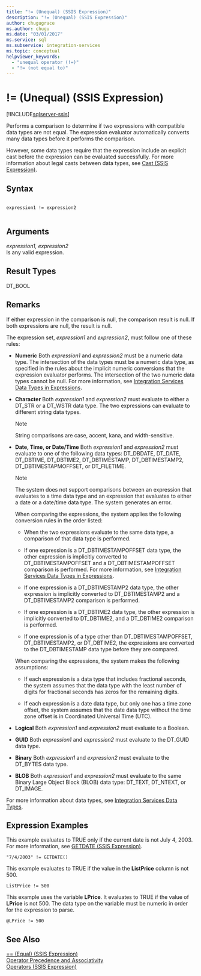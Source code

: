 ```yaml
---
title: "!= (Unequal) (SSIS Expression)"
description: "!= (Unequal) (SSIS Expression)"
author: chugugrace
ms.author: chugu
ms.date: "03/01/2017"
ms.service: sql
ms.subservice: integration-services
ms.topic: conceptual
helpviewer_keywords:
  - "unequal operator (!=)"
  - "!= (not equal to)"
---
```

# != (Unequal) (SSIS Expression)

[!INCLUDE[sqlserver-ssis](../../includes/applies-to-version/sqlserver-ssis.md)]


  Performs a comparison to determine if two expressions with compatible data types are not equal. The expression evaluator automatically converts many data types before it performs the comparison.  
  
 However, some data types require that the expression include an explicit cast before the expression can be evaluated successfully. For more information about legal casts between data types, see [Cast &#40;SSIS Expression&#41;](../../integration-services/expressions/cast-ssis-expression.md).  
  
## Syntax  
  
```  
  
expression1 != expression2  
  
```  
  
## Arguments  
 *expression1, expression2*  
 Is any valid expression.  
  
## Result Types  
 DT_BOOL  
  
## Remarks  
 If either expression in the comparison is null, the comparison result is null. If both expressions are null, the result is null.  
  
 The expression set, *expression1* and *expression2*, must follow one of these rules:  
  
-   **Numeric** Both *expression1* and *expression2* must be a numeric data type. The intersection of the data types must be a numeric data type, as specified in the rules about the implicit numeric conversions that the expression evaluator performs. The intersection of the two numeric data types cannot be null. For more information, see [Integration Services Data Types in Expressions](../../integration-services/expressions/integration-services-data-types-in-expressions.md).  
  
-   **Character** Both *expression1* and *expression2* must evaluate to either a DT_STR or a DT_WSTR data type. The two expressions can evaluate to different string data types.  
  
    > [!NOTE]  
    >  String comparisons are case, accent, kana, and width-sensitive.  
  
-   **Date, Time, or Date/Time** Both *expression1* and *expression2* must evaluate to one of the following data types: DT_DBDATE, DT_DATE, DT_DBTIME, DT_DBTIME2, DT_DBTIMESTAMP, DT_DBTIMESTAMP2, DT_DBTIMESTAPMOFFSET, or DT_FILETIME.  
  
    > [!NOTE]  
    >  The system does not support comparisons between an expression that evaluates to a time data type and an expression that evaluates to either a date or a date/time data type. The system generates an error.  
  
     When comparing the expressions, the system applies the following conversion rules in the order listed:  
  
    -   When the two expressions evaluate to the same data type, a comparison of that data type is performed.  
  
    -   If one expression is a DT_DBTIMESTAMPOFFSET data type, the other expression is implicitly converted to DT_DBTIMESTAMPOFFSET and a DT_DBTIMESTAMPOFFSET comparison is performed. For more information, see [Integration Services Data Types in Expressions](../../integration-services/expressions/integration-services-data-types-in-expressions.md).  
  
    -   If one expression is a DT_DBTIMESTAMP2 data type, the other expression is implicitly converted to DT_DBTIMESTAMP2 and a DT_DBTIMESTAMP2 comparison is performed.  
  
    -   If one expression is a DT_DBTIME2 data type, the other expression is implicitly converted to DT_DBTIME2, and a DT_DBTIME2 comparison is performed.  
  
    -   If one expression is of a type other than DT_DBTIMESTAMPOFFSET, DT_DBTIMESTAMP2, or DT_DBTIME2, the expressions are converted to the DT_DBTIMESTAMP data type before they are compared.  
  
     When comparing the expressions, the system makes the following assumptions:  
  
    -   If each expression is a data type that includes fractional seconds, the system assumes that the data type with the least number of digits for fractional seconds has zeros for the remaining digits.  
  
    -   If each expression is a date data type, but only one has a time zone offset, the system assumes that the date data type without the time zone offset is in Coordinated Universal Time (UTC).  
  
-   **Logical** Both *expression1* and *expression2* must evaluate to a Boolean.  
  
-   **GUID** Both *expression1* and *expression2* must evaluate to the DT_GUID data type.  
  
-   **Binary** Both *expression1* and *expression2* must evaluate to the DT_BYTES data type.  
  
-   **BLOB** Both *expression1* and *expression2* must evaluate to the same Binary Large Object Block (BLOB) data type: DT_TEXT, DT_NTEXT, or DT_IMAGE.  
  
 For more information about data types, see [Integration Services Data Types](../../integration-services/data-flow/integration-services-data-types.md).  
  
## Expression Examples  
 This example evaluates to TRUE only if the current date is not July 4, 2003. For more information, see [GETDATE &#40;SSIS Expression&#41;](../../integration-services/expressions/getdate-ssis-expression.md).  
  
```  
"7/4/2003" != GETDATE()  
```  
  
 This example evaluates to TRUE if the value in the **ListPrice** column is not 500.  
  
```  
ListPrice != 500  
```  
  
 This example uses the variable **LPrice**. It evaluates to TRUE if the value of **LPrice** is not 500. The data type on the variable must be numeric in order for the expression to parse.  
  
```  
@LPrice != 500  
```  
  
## See Also  
 [== &#40;Equal&#41; &#40;SSIS Expression&#41;](../../integration-services/expressions/equal-ssis-expression.md)   
 [Operator Precedence and Associativity](../../integration-services/expressions/operator-precedence-and-associativity.md)   
 [Operators &#40;SSIS Expression&#41;](../../integration-services/expressions/operators-ssis-expression.md)  
  
  
